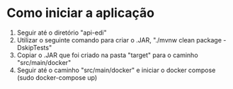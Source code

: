 # Como iniciar a aplicação

1. Seguir até o diretório "api-edi"
2. Utilizar o seguinte comando para criar o .JAR, "./mvnw clean package -DskipTests"
3. Copiar o .JAR que foi criado na pasta "target" para o caminho "src/main/docker"
4. Seguir até o caminho "src/main/docker" e iniciar o docker compose (sudo docker-compose up)
